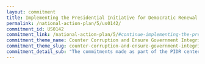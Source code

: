 ```yaml
---
layout: commitment
title: Implementing the Presidential Initiative for Democratic Renewal
permalink: /national-action-plan/5/us0142/
commitment_id: US0142
commitment_link: /national-action-plan/5/#continue-implementing-the-presidential-initiative-for-democratic-renewal
commitment_theme_name: Counter Corruption and Ensure Government Integrity and Accountability to the Public
commitment_theme_slug: counter-corruption-and-ensure-government-integrity-and-accountability-to-the-public
commitment_detail_sub: "The commitments made as part of the PIDR center on five areas of work crucial to the functioning of transparent, accountable governance: (1) supporting free and independent media, (2) fighting corruption, (3) bolstering democratic reforms, (4) ad- vancing technology for democracy, and (5) defending free and fair elections and political processes."
---
```


